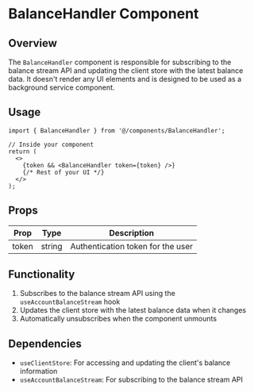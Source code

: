 # BalanceHandler Component

## Overview

The `BalanceHandler` component is responsible for subscribing to the balance stream API and updating the client store with the latest balance data. It doesn't render any UI elements and is designed to be used as a background service component.

## Usage

```tsx
import { BalanceHandler } from '@/components/BalanceHandler';

// Inside your component
return (
  <>
    {token && <BalanceHandler token={token} />}
    {/* Rest of your UI */}
  </>
);
```

## Props

| Prop | Type | Description |
|------|------|-------------|
| token | string | Authentication token for the user |

## Functionality

1. Subscribes to the balance stream API using the `useAccountBalanceStream` hook
2. Updates the client store with the latest balance data when it changes
3. Automatically unsubscribes when the component unmounts

## Dependencies

- `useClientStore`: For accessing and updating the client's balance information
- `useAccountBalanceStream`: For subscribing to the balance stream API